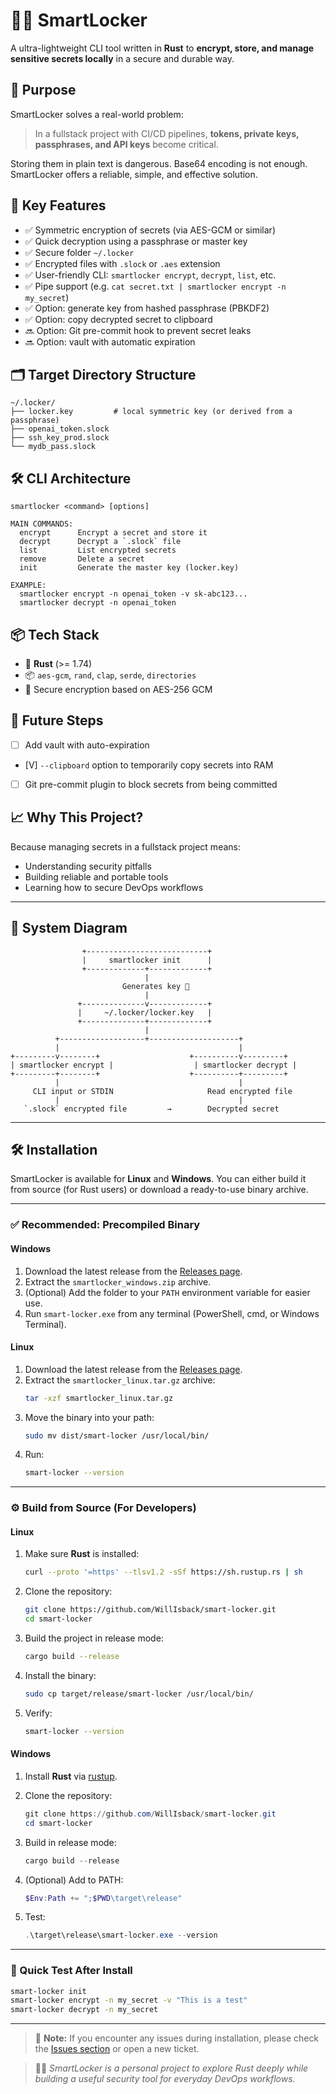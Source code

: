 # 🦀🔐 SmartLocker

A ultra-lightweight CLI tool written in **Rust** to **encrypt, store, and manage sensitive secrets locally** in a secure and durable way.

## 🚀 Purpose

SmartLocker solves a real-world problem:

> In a fullstack project with CI/CD pipelines, **tokens, private keys, passphrases, and API keys** become critical.

Storing them in plain text is dangerous. Base64 encoding is not enough. SmartLocker offers a reliable, simple, and effective solution.

## 🎯 Key Features

- ✅ Symmetric encryption of secrets (via AES-GCM or similar)
- ✅ Quick decryption using a passphrase or master key
- ✅ Secure folder `~/.locker`
- ✅ Encrypted files with `.slock` or `.aes` extension
- ✅ User-friendly CLI: `smartlocker encrypt`, `decrypt`, `list`, etc.
- ✅ Pipe support (e.g. `cat secret.txt | smartlocker encrypt -n my_secret`)
- ✅ Option: generate key from hashed passphrase (PBKDF2)
- ✅ Option: copy decrypted secret to clipboard
- 🔜 Option: Git pre-commit hook to prevent secret leaks
- 🔜 Option: vault with automatic expiration

## 🗂️ Target Directory Structure

```
~/.locker/
├── locker.key         # local symmetric key (or derived from a passphrase)
├── openai_token.slock
├── ssh_key_prod.slock
└── mydb_pass.slock
```

## 🛠️ CLI Architecture

```
smartlocker <command> [options]

MAIN COMMANDS:
  encrypt      Encrypt a secret and store it
  decrypt      Decrypt a `.slock` file
  list         List encrypted secrets
  remove       Delete a secret
  init         Generate the master key (locker.key)

EXAMPLE:
  smartlocker encrypt -n openai_token -v sk-abc123...
  smartlocker decrypt -n openai_token
```

## 📦 Tech Stack

- 🦀 **Rust** (>= 1.74)
- 📦 `aes-gcm`, `rand`, `clap`, `serde`, `directories`
- 🔐 Secure encryption based on AES-256 GCM

## 🧱 Future Steps

- [ ] Add vault with auto-expiration
- [V] `--clipboard` option to temporarily copy secrets into RAM
- [ ] Git pre-commit plugin to block secrets from being committed

## 📈 Why This Project?

Because managing secrets in a fullstack project means:

- Understanding security pitfalls
- Building reliable and portable tools
- Learning how to secure DevOps workflows

---

## 🧠 System Diagram

```
                +---------------------------+
                |     smartlocker init      |
                +-------------+-------------+
                              |
                         Generates key 🔑
                              |
               +--------------v-------------+
               |     ~/.locker/locker.key   |
               +--------------+-------------+
                              |
          +-------------------+--------------------+
          |                                        |
+---------v--------+                    +----------v---------+
| smartlocker encrypt |                  | smartlocker decrypt |
+---------+--------+                    +----------+---------+
          |                                        |
     CLI input or STDIN                     Read encrypted file
          |                                        |
   `.slock` encrypted file         →        Decrypted secret
```


---

## 🛠️ Installation

SmartLocker is available for **Linux** and **Windows**. You can either build it from source (for Rust users) or download a ready-to-use binary archive.

---

### ✅ Recommended: Precompiled Binary

#### **Windows**

1. Download the latest release from the [Releases page](https://github.com/WillIsback/smart-locker/releases).
2. Extract the `smartlocker_windows.zip` archive.
3. (Optional) Add the folder to your `PATH` environment variable for easier use.
4. Run `smart-locker.exe` from any terminal (PowerShell, cmd, or Windows Terminal).

#### **Linux**

1. Download the latest release from the [Releases page](https://github.com/WillIsback/smart-locker/releases).
2. Extract the `smartlocker_linux.tar.gz` archive:
   ```bash
   tar -xzf smartlocker_linux.tar.gz
   ```
3. Move the binary into your path:
   ```bash
   sudo mv dist/smart-locker /usr/local/bin/
   ```
4. Run:
   ```bash
   smart-locker --version
   ```

---

### ⚙️ Build from Source (For Developers)

#### **Linux**

1. Make sure **Rust** is installed:
   ```bash
   curl --proto '=https' --tlsv1.2 -sSf https://sh.rustup.rs | sh
   ```

2. Clone the repository:
   ```bash
   git clone https://github.com/WillIsback/smart-locker.git
   cd smart-locker
   ```

3. Build the project in release mode:
   ```bash
   cargo build --release
   ```

4. Install the binary:
   ```bash
   sudo cp target/release/smart-locker /usr/local/bin/
   ```

5. Verify:
   ```bash
   smart-locker --version
   ```

#### **Windows**

1. Install **Rust** via [rustup](https://rustup.rs/).

2. Clone the repository:
   ```powershell
   git clone https://github.com/WillIsback/smart-locker.git
   cd smart-locker
   ```

3. Build in release mode:
   ```powershell
   cargo build --release
   ```

4. (Optional) Add to PATH:
   ```powershell
   $Env:Path += ";$PWD\target\release"
   ```

5. Test:
   ```powershell
   .\target\release\smart-locker.exe --version
   ```

---

### 🧪 Quick Test After Install

```bash
smart-locker init
smart-locker encrypt -n my_secret -v "This is a test"
smart-locker decrypt -n my_secret
```

---

> 📝 **Note:** If you encounter any issues during installation, please check the [Issues section](https://github.com/WillIsback/smart-locker/issues) or open a new ticket.

> 🦀🔐 *SmartLocker is a personal project to explore Rust deeply while building a useful security tool for everyday DevOps workflows.*
```

